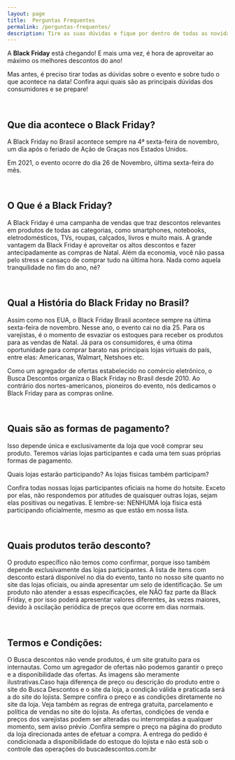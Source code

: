 ```yaml
---
layout: page
title:  Perguntas Frequentes
permalink: /perguntas-frequentes/
description: Tire as suas dúvidas e fique por dentro de todas as novidades da Cyber Monday 2021
---
```


A **Black Friday** está chegando! E mais uma vez, é hora de aproveitar ao máximo os melhores descontos do ano!

Mas antes, é preciso tirar todas as dúvidas sobre o evento e sobre tudo o que acontece na data! Confira aqui quais são as principais dúvidas dos consumidores e se prepare!

<br />

## Que dia acontece o Black Friday?

A Black Friday no Brasil acontece sempre na 4ª sexta-feira de novembro, um dia após o feriado de Ação de Graças nos Estados Unidos.

Em 2021, o evento ocorre do dia 26 de Novembro, última sexta-feira do mês.

<br />

## O Que é a Black Friday?

A Black Friday é uma campanha de vendas que traz descontos relevantes em produtos de todas as categorias, como smartphones, notebooks, eletrodomésticos, TVs, roupas, calçados, livros e muito mais. A grande vantagem da Black Friday é aproveitar os altos descontos e fazer antecipadamente as compras de Natal. Além da economia, você não passa pelo stress e cansaço de comprar tudo na última hora. Nada como aquela tranquilidade no fim do ano, né?

<br />

## Qual a História do Black Friday no Brasil?

Assim como nos EUA, o Black Friday Brasil acontece sempre na última sexta-feira de novembro. Nesse ano, o evento cai no dia 25. Para os varejistas, é o momento de esvaziar os estoques para receber os produtos para as vendas de Natal. Já para os consumidores, é uma ótima oportunidade para comprar barato nas principais lojas virtuais do país, entre elas: Americanas, Walmart, Netshoes etc.

Como um agregador de ofertas estabelecido no comércio eletrônico, o Busca Descontos organiza o Black Friday no Brasil desde 2010. Ao contrário dos nortes-americanos, pioneiros do evento, nós dedicamos o Black Friday para as compras online.

<br />

## Quais são as formas de pagamento?

Isso depende única e exclusivamente da loja que você comprar seu produto. Teremos várias lojas participantes e cada uma tem suas próprias formas de pagamento.

Quais lojas estarão participando? As lojas físicas também participam?

Confira todas nossas lojas participantes oficiais na home do hotsite. Exceto por elas, não respondemos por atitudes de quaisquer outras lojas, sejam elas positivas ou negativas. E lembre-se: NENHUMA loja física está participando oficialmente, mesmo as que estão em nossa lista.

<br />

## Quais produtos terão desconto?

O produto específico não temos como confirmar, porque isso também depende exclusivamente das lojas participantes. A lista de itens com desconto estará disponível no dia do evento, tanto no nosso site quanto no site das lojas oficiais, ou ainda apresentar um selo de identificação. Se um produto não atender a essas especificações, ele NÃO faz parte da Black Friday, e por isso poderá apresentar valores diferentes, às vezes maiores, devido à oscilação periódica de preços que ocorre em dias normais.

<br />

## Termos e Condições:

O Busca descontos não vende produtos, é um site gratuito para os internautas. Como um agregador de ofertas não podemos garantir o preço e a disponibilidade das ofertas. As imagens são meramente ilustrativas.Caso haja diferença de preço ou descrição do produto entre o site do Busca Descontos e o site da loja, a condição válida e praticada será a do site do lojista. Sempre confira o preço e as condições diretamente no site da loja. Veja também as regras de entrega gratuita, parcelamento e política de vendas no site do lojista. As ofertas, condições de venda e preços dos varejistas podem ser alteradas ou interrompidas a qualquer momento, sem aviso prévio .Confira sempre o preço na página do produto da loja direcionada antes de efetuar a compra. A entrega do pedido é condicionada a disponibilidade do estoque do lojista e não está sob o controle das operações do buscadescontos.com.br
